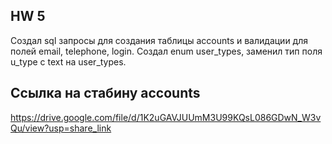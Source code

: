 ## HW 5

Создал sql запросы для создания таблицы accounts и валидации для полей email, telephone, login.
Создал enum user_types, заменил тип поля u_type с text на user_types.

## Ссылка на стабину accounts

https://drive.google.com/file/d/1K2uGAVJUUmM3U99KQsL086GDwN_W3vQu/view?usp=share_link

